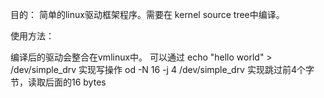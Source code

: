 目的：
简单的linux驱动框架程序。需要在 kernel source tree中编译。

使用方法：

编译后的驱动会整合在vmlinux中。
可以通过
echo "hello world" > /dev/simple_drv 实现写操作
od -N 16 -j 4 /dev/simple_drv 实现跳过前4个字节，读取后面的16 bytes

